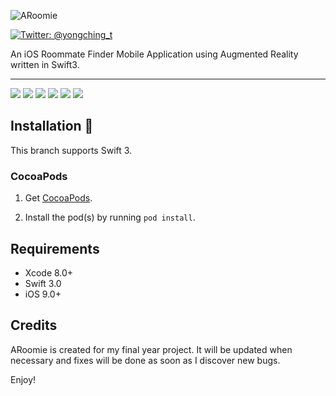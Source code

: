 ![ARoomie](Screenshots/logo.png)

[![Twitter: @yongching_t](https://img.shields.io/badge/twitter-yongching__t-blue.svg)](https://twitter.com/yongching_t)

An iOS Roommate Finder Mobile Application using Augmented Reality written in Swift3.
***

[![](Screenshots/1.png)](Screenshots/1.png)
[![](Screenshots/2.png)](Screenshots/2.png)
[![](Screenshots/3.png)](Screenshots/3.png)
[![](Screenshots/4.png)](Screenshots/4.png)
[![](Screenshots/5.png)](Screenshots/5.png)
[![](Screenshots/6.png)](Screenshots/6.png)

## Installation 📱

This branch supports Swift 3.

### CocoaPods

1. Get [CocoaPods](http://www.cocoapods.org).

2. Install the pod(s) by running `pod install`.

## Requirements

* Xcode 8.0+
* Swift 3.0
* iOS 9.0+

## Credits

ARoomie is created for my final year project. It will be updated when necessary and fixes will be done as soon as I discover new bugs. 

Enjoy!
